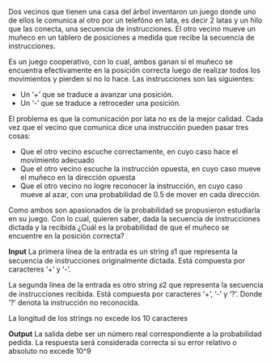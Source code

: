Dos vecinos que tienen una casa del árbol inventaron un juego donde uno de ellos le comunica al otro por un telefóno en lata, es decir 2 latas y un hilo que las conecta, una secuencia de instrucciones. El otro vecino mueve un muñeco en un tablero de posiciones a medida que recibe la secuencia de instrucciones.

Es un juego cooperativo, con lo cual, ambos ganan si el muñeco se encuentra efectivamente en la posición correcta luego de realizar todos los movimientos y pierden si no lo hace. Las instrucciones son las siguientes:

- Un ‘+’ que se traduce a avanzar una posición.
- Un ‘-’ que se traduce a retroceder una posición.

El problema es que la comunicación por lata no es de la mejor calidad. Cada vez que el vecino que comunica dice una instrucción pueden pasar tres cosas:

- Que el otro vecino escuche correctamente, en cuyo caso hace el movimiento adecuado
- Que el otro vecino escuche la instrucción opuesta, en cuyo caso mueve el muñeco en la dirección opuesta
- Que el otro vecino no logre reconocer la instrucción, en cuyo caso mueve al azar, con una probabilidad de 0.5 de mover en cada dirección.

Como ambos son apasionados de la probabilidad se propusieron estudiarla en su juego. Con lo cual, quieren saber, dada la secuencia de instrucciones dictada y la recibida ¿Cuál es la probabilidad de que el muñeco se encuentre en la posición correcta?

**Input**
La primera línea de la entrada es un string 𝑠1 que representa la secuencia de instrucciones originalmente dictada. Está compuesta por caracteres ‘+’ y ‘-’.

La segunda línea de la entrada es otro string 𝑠2 que representa la secuencia de instrucciones recibida. Está compuesta por caracteres ‘+’, ‘-’ y ‘?’. Donde ‘?’ denota la instrucción no reconocida.

La longitud de los strings no excede los 10 caracteres

**Output**
La salida debe ser un número real correspondiente a la probabilidad pedida. La respuesta será considerada correcta si su error relativo o absoluto no excede 10^9
